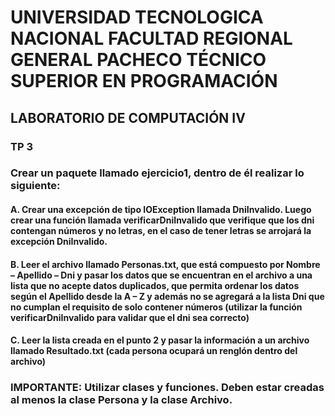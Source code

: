 # UNIVERSIDAD TECNOLOGICA NACIONAL FACULTAD REGIONAL GENERAL PACHECO         TÉCNICO SUPERIOR EN PROGRAMACIÓN

## LABORATORIO DE COMPUTACIÓN IV  
### TP 3
### Crear un paquete llamado ejercicio1, dentro de él realizar lo siguiente: 
#### A. Crear una excepción de tipo IOException llamada DniInvalido. Luego crear una función llamada verificarDniInvalido que verifique que los dni contengan números y no letras, en el caso de tener letras se arrojará la excepción DniInvalido.  

#### B. Leer el archivo llamado Personas.txt, que está compuesto por Nombre – Apellido – Dni y pasar los datos que se encuentran en el archivo a una lista que no acepte datos duplicados, que permita ordenar los datos según el Apellido desde la A – Z y además no se agregará a la lista Dni que no cumplan el requisito de solo contener números (utilizar la función verificarDniInvalido para validar que el dni sea correcto)   
#### C. Leer la lista creada en el punto 2 y pasar la información a un archivo llamado Resultado.txt  (cada persona ocupará un renglón dentro del archivo)  

### IMPORTANTE: Utilizar clases y funciones. Deben estar creadas al menos la clase Persona y la clase Archivo. 
